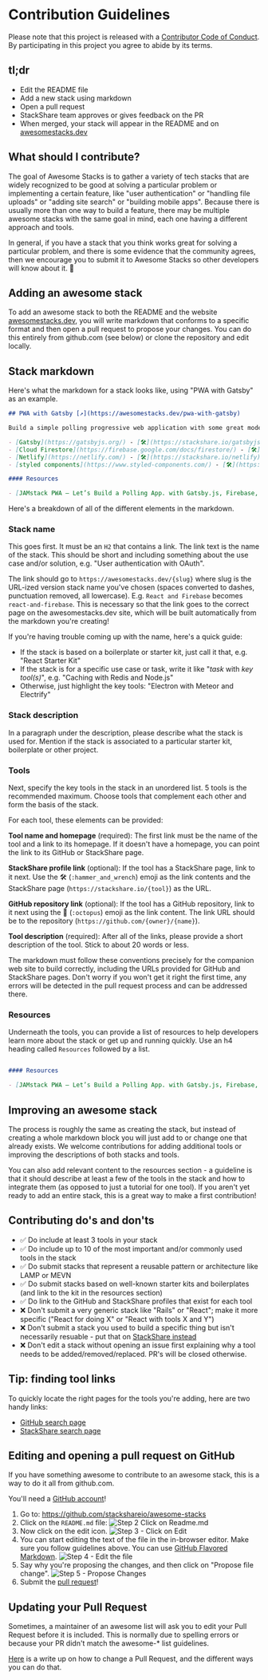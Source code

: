 # Contribution Guidelines

Please note that this project is released with a [Contributor Code of Conduct](CODE-OF-CONDUCT.md). By participating in this project you agree to abide by its terms.

## tl;dr

- Edit the README file
- Add a new stack using markdown
- Open a pull request
- StackShare team approves or gives feedback on the PR
- When merged, your stack will appear in the README and on [awesomestacks.dev](https://awesomestacks.dev/)

## What should I contribute?

The goal of Awesome Stacks is to gather a variety of tech stacks that are widely recognized to be good at solving a particular problem or implementing a certain feature, like "user authentication" or "handling file uploads" or "adding site search" or "building mobile apps". Because there is usually more than one way to build a feature, there may be multiple awesome stacks with the same goal in mind, each one having a different approach and tools.

In general, if you have a stack that you think works great for solving a particular problem, and there is some evidence that the community agrees, then we encourage you to submit it to Awesome Stacks so other developers will know about it. 🤘

## Adding an awesome stack

To add an awesome stack to both the README and the website [awesomestacks.dev](https://awesomestacks.dev/), you will write markdown that conforms to a specific format and then open a pull request to propose your changes. You can do this entirely from github.com (see below) or clone the repository and edit locally.

## Stack markdown

Here's what the markdown for a stack looks like, using "PWA with Gatsby" as an example.

```markdown
## PWA with Gatsby [↗](https://awesomestacks.dev/pwa-with-gatsby)

Build a simple polling progressive web application with some great modern tech.

- [Gatsby](https://gatsbyjs.org/) - [🛠](https://stackshare.io/gatsbyjs) - [🐙](https://github.com/gatsbyjs/gatsby) - Gatsby is a blazing fast modern site generator for React.
- [Cloud Firestore](https://firebase.google.com/docs/firestore/) - [🛠️](https://stackshare.io/cloud-firestore) - A noSQL cloud database that exposes event listeners for real-time updates.
- [Netlify](https://netlify.com/) - [🛠️](https://stackshare.io/netlify) - Netlify is a global CDN that makes continuous deployments as simple as a few clicks.
- [styled components](https://www.styled-components.com/) - [🛠](https://stackshare.io/styled-components) - [🐙](https://github.com/styled-components/styled-components) - A react-specific css-in-js solution.

#### Resources

- [JAMstack PWA — Let’s Build a Polling App. with Gatsby.js, Firebase, and Styled-components](https://medium.com/@UnicornAgency/jamstack-pwa-lets-build-a-polling-app-with-gatsby-js-firebase-and-styled-components-pt-1-78a03a633092)
```

Here's a breakdown of all of the different elements in the markdown.

### Stack name

This goes first. It must be an `H2` that contains a link. The link text is the name of the stack. This should be short and including something about the use case and/or solution, e.g. "User authentication with OAuth".

The link should go to `https://awesomestacks.dev/{slug}` where slug is the URL-ized version stack name you've chosen (spaces converted to dashes, punctuation removed, all lowercase). E.g. `React and Firebase` becomes `react-and-firebase`. This is necessary so that the link goes to the correct page on the awesomestacks.dev site, which will be built automatically from the markdown you're creating!

If you're having trouble coming up with the name, here's a quick guide:

- If the stack is based on a boilerplate or starter kit, just call it that, e.g. "React Starter Kit"
- If the stack is for a specific use case or task, write it like "*task* with *key tool(s)*", e.g. "Caching with Redis and Node.js"
- Otherwise, just highlight the key tools: "Electron with Meteor and Electrify"

### Stack description

In a paragraph under the description, please describe what the stack is used for. Mention if the stack is associated to a particular starter kit, boilerplate or other project.

### Tools

Next, specify the key tools in the stack in an unordered list. 5 tools is the recommended maximum. Choose tools that complement each other and form the basis of the stack.

For each tool, these elements can be provided:

**Tool name and homepage** (required): The first link must be the name of the tool and a link to its homepage. If it doesn't have a homepage, you can point the link to its GitHub or StackShare page.

**StackShare profile link** (optional): If the tool has a StackShare page, link to it next. Use the 🛠️ (`:hammer_and_wrench`) emoji as the link contents and the StackShare page (`https://stackshare.io/{tool}`) as the URL.

**GitHub repository link** (optional): If the tool has a GitHub repository, link to it next using the 🐙 (`:octopus`) emoji as the link content. The link URL should be to the repository (`https://github.com/{owner}/{name}`).

**Tool description** (required): After all of the links, please provide a short description of the tool. Stick to about 20 words or less.

The markdown must follow these conventions precisely for the companion web site to build correctly, including the URLs provided for GitHub and StackShare pages. Don't worry if you won't get it right the first time, any errors will be detected in the pull request process and can be addressed there.

### Resources

Underneath the tools, you can provide a list of resources to help developers learn more about the stack or get up and running quickly. Use an h4 heading called `Resources` followed by a list.

```markdown

#### Resources

- [JAMstack PWA — Let’s Build a Polling App. with Gatsby.js, Firebase, and Styled-components](https://medium.com/@UnicornAgency/jamstack-pwa-lets-build-a-polling-app-with-gatsby-js-firebase-and-styled-components-pt-1-78a03a633092)
```

## Improving an awesome stack

The process is roughly the same as creating the stack, but instead of creating a whole markdown block you will just add to or change one that already exists. We welcome contributions for adding additional tools or improving the descriptions of both stacks and tools.

You can also add relevant content to the resources section - a guideline is that it should describe at least a few of the tools in the stack and how to integrate them (as opposed to just a tutorial for one tool). If you aren't yet ready to add an entire stack, this is a great way to make a first contribution!

## Contributing do's and don'ts

- ✅ Do include at least 3 tools in your stack
- ✅ Do include up to 10 of the most important and/or commonly used tools in the stack
- ✅ Do submit stacks that represent a reusable pattern or architecture like LAMP or MEVN
- ✅ Do submit stacks based on well-known starter kits and boilerplates (and link to the kit in the resources section)
- ✅ Do link to the GitHub and StackShare profiles that exist for each tool
- ❌ Don't submit a very generic stack like "Rails" or "React"; make it more specific ("React for doing X" or "React with tools X and Y")
- ❌ Don't submit a stack you used to build a specific thing but isn't necessarily resuable - put that on [StackShare instead](https://stackshare.io/)
- ❌ Don't edit a stack without opening an issue first explaining why a tool needs to be added/removed/replaced. PR's will be closed otherwise.

## Tip: finding tool links

To quickly locate the right pages for the tools you're adding, here are two handy links:

- [GitHub search page](https://github.com/search)
- [StackShare search page](https://stackshare.io/search)

## Editing and opening a pull request on GitHub

If you have something awesome to contribute to an awesome stack, this is a way to do it all from github.com.

You'll need a [GitHub account](https://github.com/join)!

1. Go to: https://github.com/stackshareio/awesome-stacks
2. Click on the `README.md` file: ![Step 2 Click on Readme.md](https://cloud.githubusercontent.com/assets/170270/9402920/53a7e3ea-480c-11e5-9d81-aecf64be55eb.png)
3. Now click on the edit icon. ![Step 3 - Click on Edit](https://cloud.githubusercontent.com/assets/170270/9402927/6506af22-480c-11e5-8c18-7ea823530099.png)
4. You can start editing the text of the file in the in-browser editor. Make sure you follow guidelines above. You can use [GitHub Flavored Markdown](https://help.github.com/articles/github-flavored-markdown/). ![Step 4 - Edit the file](https://cloud.githubusercontent.com/assets/170270/9402932/7301c3a0-480c-11e5-81f5-7e343b71674f.png)
5. Say why you're proposing the changes, and then click on "Propose file change". ![Step 5 - Propose Changes](https://cloud.githubusercontent.com/assets/170270/9402937/7dd0652a-480c-11e5-9138-bd14244593d5.png)
6. Submit the [pull request](https://help.github.com/articles/using-pull-requests/)!

## Updating your Pull Request

Sometimes, a maintainer of an awesome list will ask you to edit your Pull Request before it is included. This is normally due to spelling errors or because your PR didn't match the awesome-* list guidelines.

[Here](https://github.com/RichardLitt/knowledge/blob/master/github/amending-a-commit-guide.md) is a write up on how to change a Pull Request, and the different ways you can do that.
